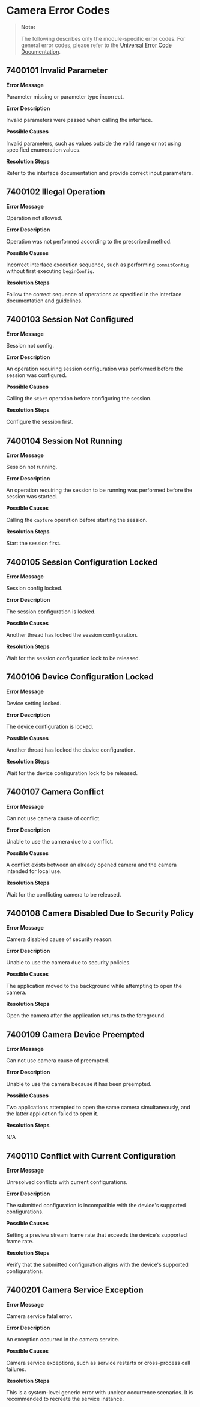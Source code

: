 # Camera Error Codes

> **Note:**
>
> The following describes only the module-specific error codes. For general error codes, please refer to the [Universal Error Code Documentation](../cj-errorcode-universal.md).

## 7400101 Invalid Parameter

**Error Message**

Parameter missing or parameter type incorrect.

**Error Description**

Invalid parameters were passed when calling the interface.

**Possible Causes**

Invalid parameters, such as values outside the valid range or not using specified enumeration values.

**Resolution Steps**

Refer to the interface documentation and provide correct input parameters.

## 7400102 Illegal Operation

**Error Message**

Operation not allowed.

**Error Description**

Operation was not performed according to the prescribed method.

**Possible Causes**

Incorrect interface execution sequence, such as performing `commitConfig` without first executing `beginConfig`.

**Resolution Steps**

Follow the correct sequence of operations as specified in the interface documentation and guidelines.

## 7400103 Session Not Configured

**Error Message**

Session not config.

**Error Description**

An operation requiring session configuration was performed before the session was configured.

**Possible Causes**

Calling the `start` operation before configuring the session.

**Resolution Steps**

Configure the session first.

## 7400104 Session Not Running

**Error Message**

Session not running.

**Error Description**

An operation requiring the session to be running was performed before the session was started.

**Possible Causes**

Calling the `capture` operation before starting the session.

**Resolution Steps**

Start the session first.

## 7400105 Session Configuration Locked

**Error Message**

Session config locked.

**Error Description**

The session configuration is locked.

**Possible Causes**

Another thread has locked the session configuration.

**Resolution Steps**

Wait for the session configuration lock to be released.

## 7400106 Device Configuration Locked

**Error Message**

Device setting locked.

**Error Description**

The device configuration is locked.

**Possible Causes**

Another thread has locked the device configuration.

**Resolution Steps**

Wait for the device configuration lock to be released.

## 7400107 Camera Conflict

**Error Message**

Can not use camera cause of conflict.

**Error Description**

Unable to use the camera due to a conflict.

**Possible Causes**

A conflict exists between an already opened camera and the camera intended for local use.

**Resolution Steps**

Wait for the conflicting camera to be released.

## 7400108 Camera Disabled Due to Security Policy

**Error Message**

Camera disabled cause of security reason.

**Error Description**

Unable to use the camera due to security policies.

**Possible Causes**

The application moved to the background while attempting to open the camera.

**Resolution Steps**

Open the camera after the application returns to the foreground.

## 7400109 Camera Device Preempted

**Error Message**

Can not use camera cause of preempted.

**Error Description**

Unable to use the camera because it has been preempted.

**Possible Causes**

Two applications attempted to open the same camera simultaneously, and the latter application failed to open it.

**Resolution Steps**

N/A

## 7400110 Conflict with Current Configuration

**Error Message**

Unresolved conflicts with current configurations.

**Error Description**

The submitted configuration is incompatible with the device's supported configurations.

**Possible Causes**

Setting a preview stream frame rate that exceeds the device's supported frame rate.

**Resolution Steps**

Verify that the submitted configuration aligns with the device's supported configurations.

## 7400201 Camera Service Exception

**Error Message**

Camera service fatal error.

**Error Description**

An exception occurred in the camera service.

**Possible Causes**

Camera service exceptions, such as service restarts or cross-process call failures.

**Resolution Steps**

This is a system-level generic error with unclear occurrence scenarios. It is recommended to recreate the service instance.